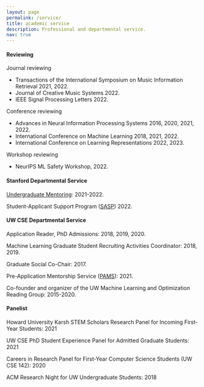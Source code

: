 ```yaml
---
layout: page
permalink: /service/
title: academic service
description: Professional and departmental service.
nav: true
---
```


#### Reviewing

Journal reviewing

  - Transactions of the International Symposium on Music Information Retrieval 2021, 2022.
  - Journal of Creative Music Systems 2022.
  - IEEE Signal Processing Letters 2022.

Conference reviewing

  - Advances in Neural Information Processing Systems 2016, 2020, 2021, 2022.
  - International Conference on Machine Learning 2018, 2021, 2022.
  - International Conference on Learning Representations 2022, 2023.

Workshop reviewing

  - NeurIPS ML Safety Workshop, 2022.

#### Stanford Departmental Service

<a href="https://stanfordcsmentoring.com/">Undergraduate Mentoring</a>: 2021-2022.

Student-Applicant Support Program (<a href="https://cs.stanford.edu/admissions/phd/general-information">SASP</a>) 2022.

#### UW CSE Departmental Service

Application Reader, PhD Admissions: 2018, 2019, 2020.

Machine Learning Graduate Student Recruiting Activities Coordinator: 2018, 2019.

Graduate Social Co-Chair: 2017.

Pre-Application Mentorship Service (<a href="https://www.cs.washington.edu/academics/phd/admissions/pams">PAMS</a>): 2021.

Co-founder and organizer of the UW Machine Learning and Optimization Reading Group: 2015-2020.

#### Panelist

Howard University Karsh STEM Scholars Research Panel for Incoming First-Year Students: 2021

UW CSE PhD Student Experience Panel for Admitted Graduate Students: 2021

Careers in Research Panel for First-Year Computer Science Students (UW CSE 142): 2020

ACM Research Night for UW Undergraduate Students: 2018
